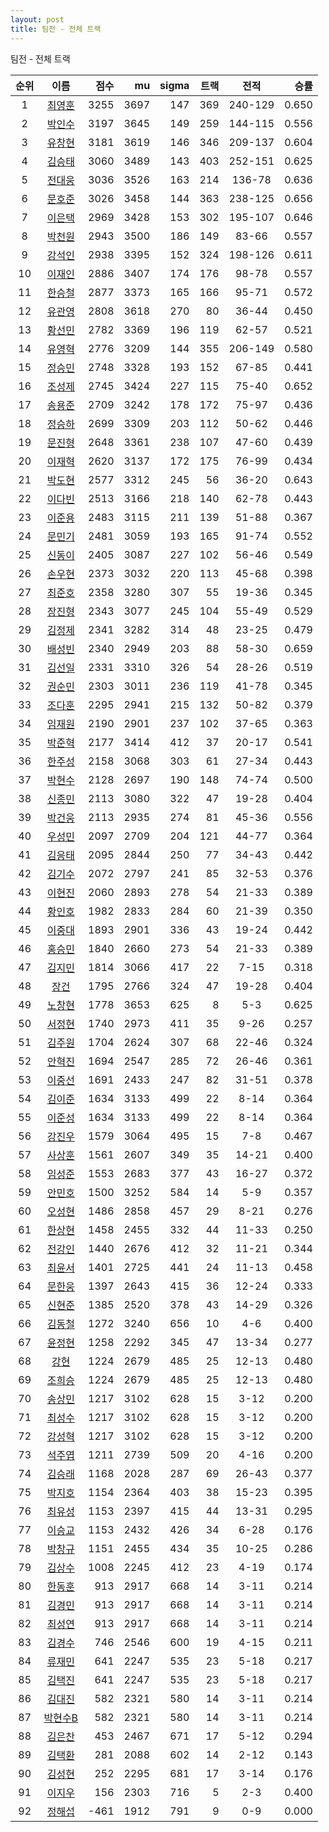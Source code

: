 ```yaml
---
layout: post
title: 팀전 - 전체 트랙
---
```


팀전 - 전체 트랙

| 순위 | 이름 | 점수 | mu | sigma | 트랙 | 전적 | 승률 |
|:---:|:---:|---:|---:|---:|---:|:---:|---:|
| 1 | [최영훈](../choiyeonghun) | 3255 | 3697 | 147 | 369 | 240-129 | 0.650 |
| 2 | [박인수](../bakinsu) | 3197 | 3645 | 149 | 259 | 144-115 | 0.556 |
| 3 | [유창현](../yuchanghyeon) | 3181 | 3619 | 146 | 346 | 209-137 | 0.604 |
| 4 | [김승태](../gimseungtae) | 3060 | 3489 | 143 | 403 | 252-151 | 0.625 |
| 5 | [전대웅](../jeondaewoong) | 3036 | 3526 | 163 | 214 | 136-78 | 0.636 |
| 6 | [문호준](../munhojun) | 3026 | 3458 | 144 | 363 | 238-125 | 0.656 |
| 7 | [이은택](../ieuntaek) | 2969 | 3428 | 153 | 302 | 195-107 | 0.646 |
| 8 | [박천원](../bakcheonwon) | 2943 | 3500 | 186 | 149 | 83-66 | 0.557 |
| 9 | [강석인](../gangseokin) | 2938 | 3395 | 152 | 324 | 198-126 | 0.611 |
| 10 | [이재인](../ijaein) | 2886 | 3407 | 174 | 176 | 98-78 | 0.557 |
| 11 | [한승철](../hanseungcheol) | 2877 | 3373 | 165 | 166 | 95-71 | 0.572 |
| 12 | [유관영](../yugwanyeong) | 2808 | 3618 | 270 | 80 | 36-44 | 0.450 |
| 13 | [황선민](../hwangseongmin) | 2782 | 3369 | 196 | 119 | 62-57 | 0.521 |
| 14 | [유영혁](../yuyeonghyeok) | 2776 | 3209 | 144 | 355 | 206-149 | 0.580 |
| 15 | [정승민](../jeongseungmin) | 2748 | 3328 | 193 | 152 | 67-85 | 0.441 |
| 16 | [조성제](../joseongje) | 2745 | 3424 | 227 | 115 | 75-40 | 0.652 |
| 17 | [송용준](../songyongjun) | 2709 | 3242 | 178 | 172 | 75-97 | 0.436 |
| 18 | [정승하](../jeongseungha) | 2699 | 3309 | 203 | 112 | 50-62 | 0.446 |
| 19 | [문진형](../munjinhyeong) | 2648 | 3361 | 238 | 107 | 47-60 | 0.439 |
| 20 | [이재혁](../ijaehyeok) | 2620 | 3137 | 172 | 175 | 76-99 | 0.434 |
| 21 | [박도현](../bakdohyeon) | 2577 | 3312 | 245 | 56 | 36-20 | 0.643 |
| 22 | [이다빈](../idabin) | 2513 | 3166 | 218 | 140 | 62-78 | 0.443 |
| 23 | [이준용](../ijunyong) | 2483 | 3115 | 211 | 139 | 51-88 | 0.367 |
| 24 | [문민기](../munmingi) | 2481 | 3059 | 193 | 165 | 91-74 | 0.552 |
| 25 | [신동이](../shindongi) | 2405 | 3087 | 227 | 102 | 56-46 | 0.549 |
| 26 | [손우현](../sonuhyeon) | 2373 | 3032 | 220 | 113 | 45-68 | 0.398 |
| 27 | [최준호](../choijunho) | 2358 | 3280 | 307 | 55 | 19-36 | 0.345 |
| 28 | [장진형](../jangjinhyeong) | 2343 | 3077 | 245 | 104 | 55-49 | 0.529 |
| 29 | [김정제](../gimjeongje) | 2341 | 3282 | 314 | 48 | 23-25 | 0.479 |
| 30 | [배성빈](../baeseongbin) | 2340 | 2949 | 203 | 88 | 58-30 | 0.659 |
| 31 | [김선일](../gimseonil) | 2331 | 3310 | 326 | 54 | 28-26 | 0.519 |
| 32 | [권순민](../gweonsoonmin) | 2303 | 3011 | 236 | 119 | 41-78 | 0.345 |
| 33 | [조다훈](../jodahun) | 2295 | 2941 | 215 | 132 | 50-82 | 0.379 |
| 34 | [임재원](../imjaewon) | 2190 | 2901 | 237 | 102 | 37-65 | 0.363 |
| 35 | [박준혁](../bakjunhyeok) | 2177 | 3414 | 412 | 37 | 20-17 | 0.541 |
| 36 | [한주성](../hanjuseong) | 2158 | 3068 | 303 | 61 | 27-34 | 0.443 |
| 37 | [박현수](../bakhyeonsu) | 2128 | 2697 | 190 | 148 | 74-74 | 0.500 |
| 38 | [신종민](../shinjongmin) | 2113 | 3080 | 322 | 47 | 19-28 | 0.404 |
| 39 | [박건웅](../bakgeonung) | 2113 | 2935 | 274 | 81 | 45-36 | 0.556 |
| 40 | [우성민](../useongmin) | 2097 | 2709 | 204 | 121 | 44-77 | 0.364 |
| 41 | [김응태](../gimeungtae) | 2095 | 2844 | 250 | 77 | 34-43 | 0.442 |
| 42 | [김기수](../gimgisu) | 2072 | 2797 | 241 | 85 | 32-53 | 0.376 |
| 43 | [이현진](../ihyeonjin) | 2060 | 2893 | 278 | 54 | 21-33 | 0.389 |
| 44 | [황인호](../hwanginho) | 1982 | 2833 | 284 | 60 | 21-39 | 0.350 |
| 45 | [이중대](../ijungdae) | 1893 | 2901 | 336 | 43 | 19-24 | 0.442 |
| 46 | [홍승민](../hongseungmin) | 1840 | 2660 | 273 | 54 | 21-33 | 0.389 |
| 47 | [김지민](../gimjimin) | 1814 | 3066 | 417 | 22 | 7-15 | 0.318 |
| 48 | [장건](../janggeon) | 1795 | 2766 | 324 | 47 | 19-28 | 0.404 |
| 49 | [노창현](../nochanghyeon) | 1778 | 3653 | 625 | 8 | 5-3 | 0.625 |
| 50 | [서정현](../seojeonghyeon) | 1740 | 2973 | 411 | 35 | 9-26 | 0.257 |
| 51 | [김주원](../gimjuwon) | 1704 | 2624 | 307 | 68 | 22-46 | 0.324 |
| 52 | [안혁진](../anhyeokjin) | 1694 | 2547 | 285 | 72 | 26-46 | 0.361 |
| 53 | [이중선](../ijungseon) | 1691 | 2433 | 247 | 82 | 31-51 | 0.378 |
| 54 | [김이준](../gimijun) | 1634 | 3133 | 499 | 22 | 8-14 | 0.364 |
| 55 | [이준성](../ijunseong) | 1634 | 3133 | 499 | 22 | 8-14 | 0.364 |
| 56 | [강진우](../gangjinwu) | 1579 | 3064 | 495 | 15 | 7-8 | 0.467 |
| 57 | [사상훈](../sasanghun) | 1561 | 2607 | 349 | 35 | 14-21 | 0.400 |
| 58 | [임성준](../imseongjun) | 1553 | 2683 | 377 | 43 | 16-27 | 0.372 |
| 59 | [안민호](../anminho) | 1500 | 3252 | 584 | 14 | 5-9 | 0.357 |
| 60 | [오성현](../oseonghyeon) | 1486 | 2858 | 457 | 29 | 8-21 | 0.276 |
| 61 | [한상현](../hansanghyeon) | 1458 | 2455 | 332 | 44 | 11-33 | 0.250 |
| 62 | [전강인](../jeongangin) | 1440 | 2676 | 412 | 32 | 11-21 | 0.344 |
| 63 | [최윤서](../choiyunseo) | 1401 | 2725 | 441 | 24 | 11-13 | 0.458 |
| 64 | [문한웅](../munhanung) | 1397 | 2643 | 415 | 36 | 12-24 | 0.333 |
| 65 | [신현준](../shinhyeonjun) | 1385 | 2520 | 378 | 43 | 14-29 | 0.326 |
| 66 | [김동철](../gimdongcheol) | 1272 | 3240 | 656 | 10 | 4-6 | 0.400 |
| 67 | [윤정현](../yunjeonghyeon) | 1258 | 2292 | 345 | 47 | 13-34 | 0.277 |
| 68 | [강현](../ganghyeon) | 1224 | 2679 | 485 | 25 | 12-13 | 0.480 |
| 69 | [조희승](../joheeseung) | 1224 | 2679 | 485 | 25 | 12-13 | 0.480 |
| 70 | [송상민](../songsangmin) | 1217 | 3102 | 628 | 15 | 3-12 | 0.200 |
| 71 | [최성수](../choiseongsu) | 1217 | 3102 | 628 | 15 | 3-12 | 0.200 |
| 72 | [강성혁](../gangseonghyeok) | 1217 | 3102 | 628 | 15 | 3-12 | 0.200 |
| 73 | [석주엽](../seokjuyeob) | 1211 | 2739 | 509 | 20 | 4-16 | 0.200 |
| 74 | [김승래](../gimseungrae) | 1168 | 2028 | 287 | 69 | 26-43 | 0.377 |
| 75 | [박지호](../bakjiho) | 1154 | 2364 | 403 | 38 | 15-23 | 0.395 |
| 76 | [최유성](../choiyuseong) | 1153 | 2397 | 415 | 44 | 13-31 | 0.295 |
| 77 | [이승교](../iseunggyo) | 1153 | 2432 | 426 | 34 | 6-28 | 0.176 |
| 78 | [박창규](../bakchanggyu) | 1151 | 2455 | 434 | 35 | 10-25 | 0.286 |
| 79 | [김상수](../gimsangsu) | 1008 | 2245 | 412 | 23 | 4-19 | 0.174 |
| 80 | [한동훈](../handonghun) | 913 | 2917 | 668 | 14 | 3-11 | 0.214 |
| 81 | [김경민](../gimgyeongmin) | 913 | 2917 | 668 | 14 | 3-11 | 0.214 |
| 82 | [최성연](../choiseongyeon) | 913 | 2917 | 668 | 14 | 3-11 | 0.214 |
| 83 | [김경수](../gimgyeongsu) | 746 | 2546 | 600 | 19 | 4-15 | 0.211 |
| 84 | [류재민](../ryujaemin) | 641 | 2247 | 535 | 23 | 5-18 | 0.217 |
| 85 | [김택진](../gimtaekjin) | 641 | 2247 | 535 | 23 | 5-18 | 0.217 |
| 86 | [김대진](../gimdaejin) | 582 | 2321 | 580 | 14 | 3-11 | 0.214 |
| 87 | [박현수B](../bakhyeonsu-b) | 582 | 2321 | 580 | 14 | 3-11 | 0.214 |
| 88 | [김은찬](../gimeunchan) | 453 | 2467 | 671 | 17 | 5-12 | 0.294 |
| 89 | [김택환](../gimtaekhwan) | 281 | 2088 | 602 | 14 | 2-12 | 0.143 |
| 90 | [김성현](../gimseonghyeon) | 252 | 2295 | 681 | 17 | 3-14 | 0.176 |
| 91 | [이지우](../ijiu) | 156 | 2303 | 716 | 5 | 2-3 | 0.400 |
| 92 | [정해섭](../jeonghaeseop) | -461 | 1912 | 791 | 9 | 0-9 | 0.000 |
